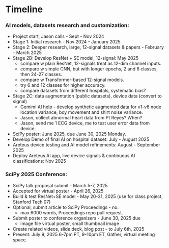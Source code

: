 # Timeline  

### AI models, datasets research and customization:  
 * Project start, Jason calls - Sept - Nov 2024
 * Stage 1: Initial research - Nov 2024 - January 2025
 * Stage 2: Deeper research, large, 12-signal datasets & papers - February - March 2025  
 * Stage 2B: Develop ResNet + SE model, 12-signal: May 2025
    - compare w plain ResNet, 12-signals treat as 12-dim channel inputs.
    - compare w simple CNN, but with longer epochs, 2 and 6 classes, then 24-27 classes.
    - compare w Transformer-based 12-signal models.
    - try 6 and 12 classes for higher accuracy.
    - compare datasets from different hospitals, systematic bias?
 * Stage 2C: data augmentation (public datasets), device data (convert to signal)
    - Gemimi AI help - develop synthetic augmented data for v1-v6 node location variance, boy movement and shirt noise variance.  
    - Jason, collect abnormal heart data from Pt Reyes? When?
    - Jason, send me 1 ECG device, me to test user error data from device.
 * SciPy poster: June 2025, due June 30, 2025 Monday.     
 * Develop Demo of final AI on hospital dataset: July - August 2025
 * Areteus device testing and AI model refinements: August - September 2025
 * Deploy Areteus AI app, live device signals & continuous AI classifications: Nov 2025 
   
### SciPy 2025 Conference:  
 * SciPy talk proposal submit - March 5-7, 2025
 * Accepted for virtual poster - April 26, 2025   
 * Build & test ResNet+SE model - May 20-31, 2025
   (use for class project, Stanford Tech 07)
 * Optional, submit article to SciPy Proceedings - no.  
    - max 6000 words, Proceedings repo pull request.    
 * Submit poster to conference organizers - June 30, 2025 due
    * image file virtual poster, small thumbnail image  
 * Create related videos, slide deck, blog post - to July 6th, 2025  
 * Present: July 9, 2025 6-7pm PT, 9-10pm ET, Gather, virtual meeting space.    

### 

